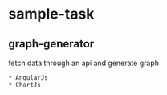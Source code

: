 # sample-task

## graph-generator
fetch data through an api and generate graph
```
* AngularJs
* ChartJs
```